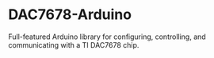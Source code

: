 # DAC7678-Arduino
Full-featured Arduino library for configuring, controlling, and communicating with a TI DAC7678 chip.
